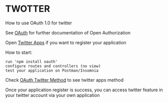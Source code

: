 # TWOTTER
How to use OAuth 1.0 for twitter

See [OAuth](https://www.npmjs.com/package/oauth) for further documentation of Open Authorization

Open [Twitter Apps](https://apps.twitter.com/) if you want to register your application

How to start:
```
run 'npm install oauth'
configure routes and controllers (no view)
test your application on Postman/Insomnia

```

Check [OAuth Twitter Method](https://developer.twitter.com/en/docs/api-reference-index) to see twitter apps method

Once your application register is success, you can access twitter feature in your twitter account via your own application
